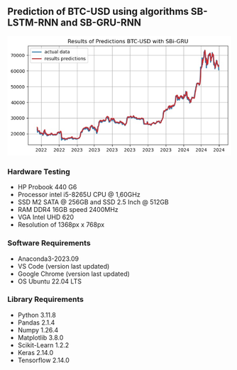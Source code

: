 ## Prediction of BTC-USD using algorithms SB-LSTM-RNN and SB-GRU-RNN

![image](https://github.com/kusin/tensorflow-btc-usd-v2/blob/main/hasil-prediksi-img/Final/Hasil-GRU.jpg)

### Hardware Testing
- HP Probook 440 G6
- Processor intel i5-8265U CPU @ 1,60GHz
- SSD M2 SATA @ 256GB and SSD 2.5 Inch @ 512GB
- RAM DDR4 16GB speed 2400MHz
- VGA Intel UHD 620
- Resolution of 1368px x 768px

### Software Requirements
- Anaconda3-2023.09
- VS Code (version last updated)
- Google Chrome (version last updated)
- OS Ubuntu 22.04 LTS

### Library Requirements
- Python 3.11.8
- Pandas 2.1.4
- Numpy 1.26.4
- Matplotlib 3.8.0
- Scikit-Learn 1.2.2
- Keras 2.14.0
- Tensorflow 2.14.0